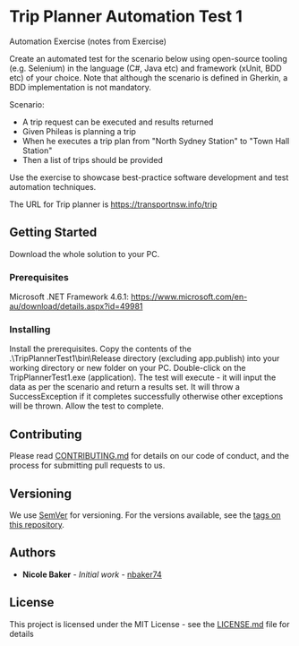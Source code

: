 # Trip Planner Automation Test 1

Automation Exercise (notes from Exercise)

Create an automated test for the scenario below using open-source tooling (e.g. Selenium) in the language (C#, Java etc) and framework (xUnit, BDD etc) of your choice. Note that although the scenario is defined in Gherkin, a BDD implementation is not mandatory. 
 
Scenario: 
- A trip request can be executed and results returned   
- Given Phileas is planning a trip   
- When he executes a trip plan from "North Sydney Station" to "Town Hall Station"   
- Then a list of trips should be provided  
 
Use the exercise to showcase best-practice software development and test automation techniques.  

The URL for Trip planner is ​https://transportnsw.info/trip

## Getting Started

Download the whole solution to your PC.

### Prerequisites

Microsoft .NET Framework 4.6.1:
https://www.microsoft.com/en-au/download/details.aspx?id=49981

### Installing

Install the prerequisites.
Copy the contents of the .\TripPlannerTest1\bin\Release directory (excluding app.publish) into your working directory or new folder on your PC. 
Double-click on the TripPlannerTest1.exe (application).  The test will execute - it will input the data as per the scenario and return a results set.  It will throw a SuccessException if it completes successfully otherwise other exceptions will be thrown.
Allow the test to complete.

## Contributing

Please read [CONTRIBUTING.md](https://gist.github.com/PurpleBooth/b24679402957c63ec426) for details on our code of conduct, and the process for submitting pull requests to us.

## Versioning

We use [SemVer](http://semver.org/) for versioning. For the versions available, see the [tags on this repository](https://github.com/your/project/tags). 

## Authors

* **Nicole Baker** - *Initial work* - [nbaker74](https://github.com/nbaker74)

## License

This project is licensed under the MIT License - see the [LICENSE.md](LICENSE.md) file for details

